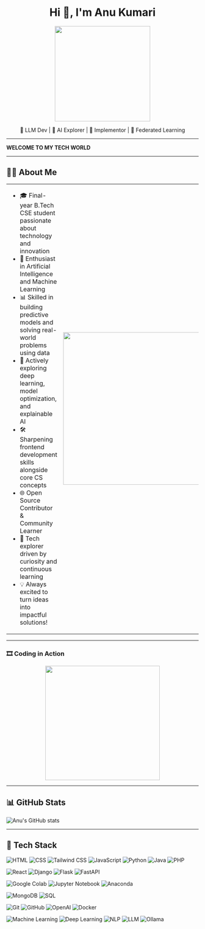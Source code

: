 <h1 align="center">Hi 👋, I'm Anu Kumari</h1>

<p align="center">
  <img src="https://media.giphy.com/media/qgQUggAC3Pfv687qPC/giphy.gif" width="250" />
</p>

<p align="center">
💼 LLM Dev | 🌾 AI  Explorer | 🧠 Implementor | 🔬 Federated Learning
</p>

---
**WELCOME TO MY TECH WORLD**

---

<h2>👩‍💻 About Me</h2>

<table>
<tr>
<td>

- 🎓 Final-year B.Tech CSE student passionate about technology and innovation  
- 🤖 Enthusiast in Artificial Intelligence and Machine Learning  
- 📊 Skilled in building predictive models and solving real-world problems using data  
- 🧠 Actively exploring deep learning, model optimization, and explainable AI  
- 🛠️ Sharpening frontend development skills alongside core CS concepts  
- 🌐 Open Source Contributor & Community Learner  
- 🚀 Tech explorer driven by curiosity and continuous learning  
- 💡 Always excited to turn ideas into impactful solutions!

</td>
<td>
 <p align="center">
  <img src="https://media.giphy.com/media/qgQUggAC3Pfv687qPC/giphy.gif" width="400"/>
</p>



</td>
</tr>
</table>


---


### 🎞️ Coding in Action

<p align="center">
  <img src="https://media.giphy.com/media/LMt9638dO8dftAjtco/giphy.gif" width="300" />
</p>

---



## 📊 GitHub Stats
![Anu's GitHub stats](https://github-readme-stats.vercel.app/api?username=anu4552&show_icons=true&theme=radical)

---

## 🔧 Tech Stack


![HTML](https://img.shields.io/badge/-HTML-E34F26?style=flat&logo=html5&logoColor=white) 
![CSS](https://img.shields.io/badge/-CSS-1572B6?style=flat&logo=css3&logoColor=white)
![Tailwind CSS](https://img.shields.io/badge/-TailwindCSS-38B2AC?style=flat&logo=tailwind-css)
![JavaScript](https://img.shields.io/badge/-JavaScript-black?style=flat&logo=javascript)
![Python](https://img.shields.io/badge/-Python-3776AB?style=flat&logo=python&logoColor=white)
![Java](https://img.shields.io/badge/-Java-007396?style=flat&logo=java&logoColor=white)
![PHP](https://img.shields.io/badge/-PHP-777BB4?style=flat&logo=php&logoColor=white)

![React](https://img.shields.io/badge/-React-20232A?style=flat&logo=react)
![Django](https://img.shields.io/badge/-Django-092E20?style=flat&logo=django&logoColor=white)
![Flask](https://img.shields.io/badge/-Flask-000000?style=flat&logo=flask&logoColor=white)
![FastAPI](https://img.shields.io/badge/-FastAPI-009688?style=flat&logo=fastapi&logoColor=white)

![Google Colab](https://img.shields.io/badge/-Google%20Colab-F9AB00?style=flat&logo=google-colab&logoColor=white)
![Jupyter Notebook](https://img.shields.io/badge/-Jupyter-F37626?style=flat&logo=jupyter&logoColor=white)
![Anaconda](https://img.shields.io/badge/-Anaconda-44A833?style=flat&logo=anaconda&logoColor=white)

![MongoDB](https://img.shields.io/badge/-MongoDB-47A248?style=flat&logo=mongodb&logoColor=white)
![SQL](https://img.shields.io/badge/-SQL-4479A1?style=flat&logo=postgresql&logoColor=white)

![Git](https://img.shields.io/badge/-Git-F05032?style=flat&logo=git&logoColor=white)
![GitHub](https://img.shields.io/badge/-GitHub-181717?style=flat&logo=github&logoColor=white)
![OpenAI](https://img.shields.io/badge/-OpenAI-412991?style=flat&logo=openai&logoColor=white)
![Docker](https://img.shields.io/badge/-Docker-2496ED?style=flat&logo=docker)

![Machine Learning](https://img.shields.io/badge/-Machine%20Learning-blue?style=flat)
![Deep Learning](https://img.shields.io/badge/-Deep%20Learning-purple?style=flat)
![NLP](https://img.shields.io/badge/-NLP-brightgreen?style=flat)
![LLM](https://img.shields.io/badge/-LLM-black?style=flat)
![Ollama](https://img.shields.io/badge/Ollama-AI%20Model%20Runner-ff69b4?style=flat)








<!--
**anu4552/anu4552** is a ✨ _special_ ✨ repository because its `README.md` (this file) appears on your GitHub profile.

Here are some ideas to get you started:

- 🔭 I’m currently working on ...
- 🌱 I’m currently learning ...
- 👯 I’m looking to collaborate on ...
- 🤔 I’m looking for help with ...
- 💬 Ask me about ...
- 📫 How to reach me: ...
- 😄 Pronouns: ...
- ⚡ Fun fact: ...
-->
